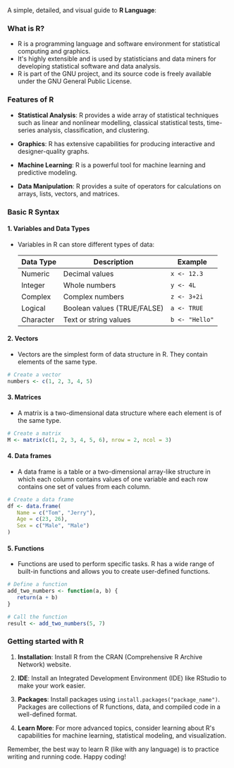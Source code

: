 A simple, detailed, and visual guide to **R Language**:

### What is R?

- R is a programming language and software environment for statistical computing and graphics.
- It's highly extensible and is used by statisticians and data miners for developing statistical software and data analysis.
- R is part of the GNU project, and its source code is freely available under the GNU General Public License.

### Features of R

- **Statistical Analysis**: R provides a wide array of statistical techniques such as linear and nonlinear modelling, classical statistical tests, time-series analysis, classification, and clustering.

- **Graphics**: R has extensive capabilities for producing interactive and designer-quality graphs.

- **Machine Learning**: R is a powerful tool for machine learning and predictive modeling.

- **Data Manipulation**: R provides a suite of operators for calculations on arrays, lists, vectors, and matrices.

### Basic R Syntax

#### 1. Variables and Data Types

- Variables in R can store different types of data:

  | Data Type | Description                 | Example        |
  | --------- | --------------------------- | -------------- |
  | Numeric   | Decimal values              | `x <- 12.3`    |
  | Integer   | Whole numbers               | `y <- 4L`      |
  | Complex   | Complex numbers             | `z <- 3+2i`    |
  | Logical   | Boolean values (TRUE/FALSE) | `a <- TRUE`    |
  | Character | Text or string values       | `b <- "Hello"` |

#### 2. Vectors

- Vectors are the simplest form of data structure in R. They contain elements of the same type.

```r
# Create a vector
numbers <- c(1, 2, 3, 4, 5)
```

#### 3. Matrices

- A matrix is a two-dimensional data structure where each element is of the same type.

```r
# Create a matrix
M <- matrix(c(1, 2, 3, 4, 5, 6), nrow = 2, ncol = 3)
```

#### 4. Data frames

- A data frame is a table or a two-dimensional array-like structure in which each column contains values of one variable and each row contains one set of values from each column.

```r
# Create a data frame
df <- data.frame(
   Name = c("Tom", "Jerry"),
   Age = c(23, 26),
   Sex = c("Male", "Male")
)
```

#### 5. Functions

- Functions are used to perform specific tasks. R has a wide range of built-in functions and allows you to create user-defined functions.

```r
# Define a function
add_two_numbers <- function(a, b) {
   return(a + b)
}

# Call the function
result <- add_two_numbers(5, 7)
```

### Getting started with R

1. **Installation**: Install R from the CRAN (Comprehensive R Archive Network) website.

1. **IDE**: Install an Integrated Development Environment (IDE) like RStudio to make your work easier.

1. **Packages**: Install packages using `install.packages("package_name")`. Packages are collections of R functions, data, and compiled code in a well-defined format.

1. **Learn More**: For more advanced topics, consider learning about R's capabilities for machine learning, statistical modeling, and visualization.

Remember, the best way to learn R (like with any language) is to practice writing and running code. Happy coding!

